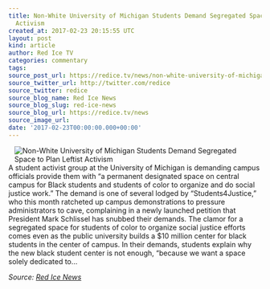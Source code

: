 ```yaml
---
title: Non-White University of Michigan Students Demand Segregated Space to Plan Leftist
  Activism
created_at: 2017-02-23 20:15:55 UTC
layout: post
kind: article
author: Red Ice TV
categories: commentary
tags: 
source_post_url: https://redice.tv/news/non-white-university-of-michigan-students-demand-segregated-space-to-plan-leftist-activism
source_twitter_url: http://twitter.com/redice
source_twitter: redice
source_blog_name: Red Ice News
source_blog_slug: red-ice-news
source_blog_url: https://redice.tv/news
source_image_url: 
date: '2017-02-23T00:00:00.000+00:00'
---
```

<img align="left" hspace="12" alt="Non-White University of Michigan Students Demand Segregated Space to Plan Leftist Activism" src="https://rdice.net/a/c/n/17/02232112-Law_School_Facade_2009.9cd7b47f.jpg"> A student activist group at the University of Michigan is demanding campus officials provide them with “a permanent designated space on central campus for Black students and students of color to organize and do social justice work.” The demand is one of several lodged by “Students4Justice,” who this month ratcheted up campus demonstrations to pressure administrators to cave, complaining in a newly launched petition that President Mark Schlissel has snubbed their demands. The clamor for a segregated space for students of color to organize social justice efforts comes even as the public university builds a $10 million center for black students in the center of campus. In their demands, students explain why the new black student center is not enough, “because we want a space solely dedicated to&#8230;<div class="">
    <i>Source: <a href="https://redice.tv/news">Red Ice News</a></i>
</div>
